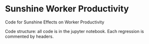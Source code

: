 # Sunshine Worker Productivity

Code for Sunshine Effects on Worker Productivity

Code structure: all code is in the jupyter notebook. Each regression is commented by headers.

